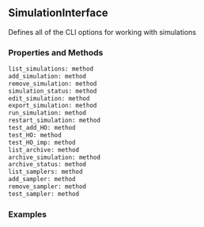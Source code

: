 ## <a id="RynLib.Interface.SimulationInterface">SimulationInterface</a>
Defines all of the CLI options for working with simulations

### Properties and Methods
```python
list_simulations: method
add_simulation: method
remove_simulation: method
simulation_status: method
edit_simulation: method
export_simulation: method
run_simulation: method
restart_simulation: method
test_add_HO: method
test_HO: method
test_HO_imp: method
list_archive: method
archive_simulation: method
archive_status: method
list_samplers: method
add_sampler: method
remove_sampler: method
test_sampler: method
```


### Examples

